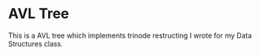 # AVL Tree

This is a AVL tree which implements trinode restructing I wrote for my Data Structures class.   
